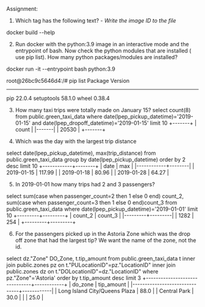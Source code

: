 
Assignment:
1. Which tag has the following text? - *Write the image ID to the file* 

docker build --help

2. Run docker with the python:3.9 image in an interactive mode and the entrypoint of bash.
Now check the python modules that are installed ( use pip list). 
How many python packages/modules are installed?

docker run -it --entrypoint bash python:3.9

root@26bc9c5646d4:/# pip list
Package    Version
---------- -------
pip        22.0.4
setuptools 58.1.0
wheel      0.38.4

	
3. How many taxi trips were totally made on January 15?
 select count(8) from public.green_taxi_data where date(lpep_pickup_datetime)='2019-01-15' and date(lpep_dropoff_datetime)='2019-01-15' limit 10
+-------+
| count |
|-------|
| 20530 |
+-------+

4. Which was the day with the largest trip distance

 select date(lpep_pickup_datetime), max(trip_distance) from public.green_taxi_data group by date(lpep_pickup_datetime)  order by 2 desc limit 10
+------------+--------+
| date       | max    |
|------------+--------|
| 2019-01-15 | 117.99 |
| 2019-01-18 | 80.96  |
| 2019-01-28 | 64.27  |

5. In 2019-01-01 how many trips had 2 and 3 passengers?

select sum(case when passenger_count=2 then 1 else 0 end) count_2, sum(case when passenger_count=3 then 1 else 0 end)count_3 from public.green_taxi_data where date(lpep_pickup_datetime)='2019-01-01' limit 10
+---------+---------+
| count_2 | count_3 |
|---------+---------|
| 1282    | 254     |
+---------+---------+

6. For the passengers picked up in the Astoria Zone which was the drop off zone that had the largest tip?
We want the name of the zone, not the id.

select dz."Zone" DO_Zone, t.tip_amount from public.green_taxi_data t inner join public.zones pz on t."PULocationID"=pz."LocationID" inner join public.zones dz on t."DOLocationID"=dz."LocationID" where pz."Zone"='Astoria' order by  t.tip_amount desc limit 3
+-------------------------------+------------+
| do_zone                       | tip_amount |
|-------------------------------+------------|
| Long Island City/Queens Plaza | 88.0       |
| Central Park                  | 30.0       |
| <null>                        | 25.0       |




	
	
